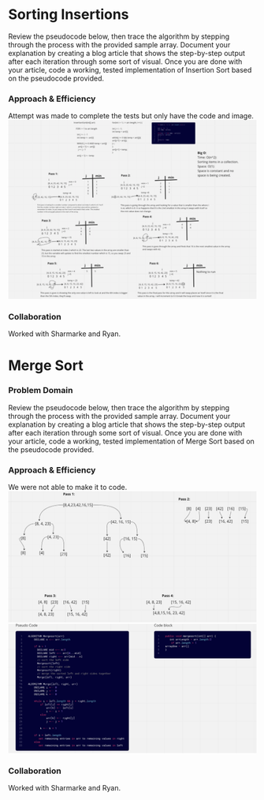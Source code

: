 # Sorting Insertions

Review the pseudocode below, then trace the algorithm by stepping through the process with the provided sample array. Document your explanation by creating a blog article that shows the step-by-step output after each iteration through some sort of visual.
Once you are done with your article, code a working, tested implementation of Insertion Sort based on the pseudocode provided.

### Approach & Efficiency

Attempt was made to complete the tests but only have the code and image.
![Sorting Insertions](./insertion.png)

### Collaboration
Worked with Sharmarke and Ryan.

# Merge Sort

### Problem Domain

Review the pseudocode below, then trace the algorithm by stepping through the process with the provided sample array. Document your explanation by creating a blog article that shows the step-by-step output after each iteration through some sort of visual.
Once you are done with your article, code a working, tested implementation of Merge Sort based on the pseudocode provided.

### Approach & Efficiency

We were not able to make it to code.
![Merge Sort Passes](./passes.png)
![Merge Sort PseudoCode](./psuedoCode.png)

### Collaboration
Worked with Sharmarke and Ryan.


